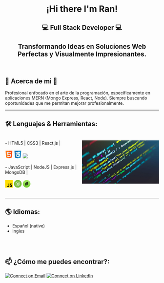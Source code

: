 <h1 align="center">¡Hi there I'm Ran! </h1>
<h2 align="center">💻 Full Stack Developer 💻 </h2>
<h2 align="center">Transformando Ideas en Soluciones Web Perfectas y Visualmente Impresionantes.</h2>
<br />
<h2>💯 Acerca de mi 💯</h2>
Profesional enfocado en el arte de la programación, especificamente en aplicaciones MERN (Mongo Express, React, Node).
Siempre buscando oportunidades que me permitan mejorar profesionalmente.

<br />
<hr />

  <h2> 🛠 Lenguajes & Herramientas:</h2>
  <br />
   <img align="right" width="50%" src="https://github.com/charinwolf/charinwolf/blob/main/Logos/codgo.jpg">
-  HTML5 | CSS3 | React.js |  
 <br />
 <br />
 <code><img src="https://github.com/charinwolf/charinwolf/blob/main/Logos/html.png" width="5%"></code> 
 <code><img src="https://github.com/charinwolf/charinwolf/blob/main/Logos/ccs3.png" width="5%"></code>
 <code><img src="https://www.vectorlogo.zone/logos/reactjs/reactjs-icon.svg" width="5%"></code>
 <br />
 <br />
-  JavaScript | NodeJS | Express.js | MongoDB |
  <br />
  <br />
<code><img src="https://github.com/charinwolf/charinwolf/blob/main/Logos/js.png" width="5%"></code>
<code><img width="5%" src="https://github.com/charinwolf/charinwolf/blob/main/Logos/node.png"></code> 
<code><img width="5%" src="https://github.com/charinwolf/charinwolf/blob/main/Logos/mongo.png"></code>
 <br />
 <br />
<hr />
<h2>🌎 Idiomas: </h2>

- Español (native)
- Ingles
<br /> 
<br />

<h2>📫 ¿Cómo me puedes encontrar?:</h2>

[![Connect on Email](https://img.shields.io/badge/Email-Randy%20Leon-bluee)](mailto:rcharinwolf@gmail.com)
[![Connect on LinkedIn](https://img.shields.io/badge/--linkedin?label=LinkedIn&logo=LinkedIn&style=social)](https://www.linkedin.com/in/randy-leon-charinga/)


<!--
**charinwolf/charinwolf** is a ✨ _special_ ✨ repository because its `README.md` (this file) appears on your GitHub profile.

Here are some ideas to get you started:

- 🔭 I’m currently working on ...
- 🌱 I’m currently learning ...
- 👯 I’m looking to collaborate on ...
- 🤔 I’m looking for help with ...
- 💬 Ask me about ...
- 📫 How to reach me: ...
- 😄 Pronouns: ...
- ⚡ Fun fact: ...
-->
